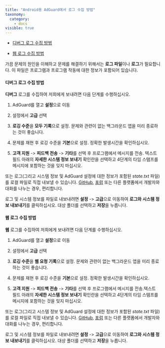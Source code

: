 ```yaml
---
title: "Android용 AdGuard에서 로그 수집 방법"
taxonomy:
  category:
    - docs
visible: true
---
```


- [디버그 로그 수집 방법](#debug)

- [웹 로그 수집 방법](#web)

가끔 문제의 원인을 이해하고 문제를 해결하기 위해서는 **로그 파일**이나 **로그**가 필요합니다. 이 파일은 프로그램과 프로그램 작동에 대한 정보가 포함되어 있습니다.

<a id="debug"></a>

#### 디버그 로그 수집 방법

**디버그** 로그를 수집하여 저희에게 보내려면 다음 단계를 수행하십시오.

1. AdGuard를 열고 **설정**으로 이동

2. 설정에서 **고급** 선택

3. **로깅 수준**을 **모두 기록**으로 설정. 문제와 관련이 없는 백그라운드 앱을 미리 종료하는 것이 좋습니다.

4. 문제를 재현 후 로깅 수준을 **기본**으로 설정. 정확한 발생시간을 확인하십시오.

5. **고객 지원** -> **피드백 전송** -> **기타**를 선택 후 프로그램에서 메시지를 전송. 텍스트 필드 아래의 **자세한 시스템 정보 보내기** 확인란을 선택하고 4단계의 타임 스탬프를 메시지에 포함하는 것을 잊지 마십시오.

또는 로그(그리고 시스템 정보 및 AdGuard 설정에 대한 정보가 포함된 _state.txt_ 파일)를 로컬 파일로 직접 내보낼 수 있습니다. [GitHub](https://github.com/Adguardteam/), [포럼](https://forum.adguard.com/) 또는 다른 플랫폼에서 개발자와 대화를 나누는 경우, 편리합니다.

로그 및 시스템 정보를 파일로 내보내려면 **설정** -> **고급**으로 이동하여 **로그와 시스템 정보 내보내기**를 클릭하십시오. 대상 폴더를 선택하고 **저장**을 누릅니다.

<a id="web"></a>

#### 웹 로그 수집 방법

**웹** 로그를 수집하여 저희에게 보내려면 다음 단계를 수행하십시오.

1. AdGuard를 열고 **설정**으로 이동

2. 설정에서 **고급** 선택

3. **로깅 수준**을 **웹 요청 기록**으로 설정. 문제와 관련이 없는 백그라운드 앱을 미리 종료하는 것이 좋습니다.

4. 문제를 재현 후 로깅 수준을 **기본**으로 설정. 정확한 발생시간을 확인하십시오.

5. **고객 지원** -> **피드백 전송** -> **기타**를 선택 후 프로그램에서 메시지를 전송.텍스트 필드 아래의 **자세한 시스템 정보 보내기** 확인란을 선택하고 4단계의 타임 스탬프를 메시지에 포함하는 것을 잊지 마십시오.

또는 로그(그리고 시스템 정보 및 AdGuard 설정에 대한 정보가 포함된 _state.txt_ 파일)를 로컬 파일로 직접 내보낼 수 있습니다. [GitHub](https://github.com/Adguardteam/), [포럼](https://forum.adguard.com/) 또는 다른 플랫폼에서 개발자와 대화를 나누는 경우, 편리합니다.

로그 및 시스템 정보를 파일로 내보내려면 **설정** -> **고급**으로 이동하여 **로그와 시스템 정보 내보내기**를 클릭하십시오. 대상 폴더를 선택하고 **저장**을 누릅니다.

<br>
<br>
<br>
<br>
<br>
